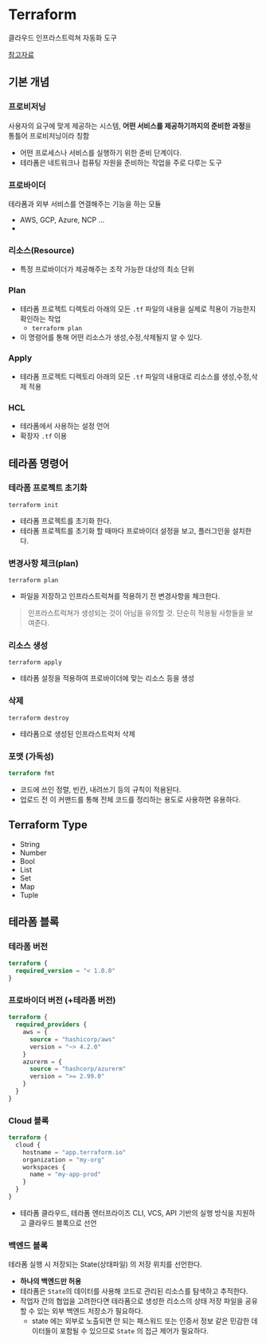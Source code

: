 # Terraform
클라우드 인프라스트럭쳐 자동화 도구


[참고자료](https://www.44bits.io/ko/post/terraform_introduction_infrastrucute_as_code#%ED%85%8C%EB%9D%BC%ED%8F%BC-%EC%84%A4%EC%B9%98)

## 기본 개념

### 프로비저닝
사용자의 요구에 맞게 제공하는 시스템, **어떤 서비스를 제공하기까지의 준비한 과정**을 통틀어 프로비저닝이라 칭함
- 어떤 프로세스나 서비스를 실행하기 위한 준비 단계이다.
- 테라폼은 네트워크나 컴퓨팅 자원을 준비하는 작업을 주로 다루는 도구

### 프로바이더
테라폼과 외부 서비스를 연결해주는 기능을 하는 모듈
-  AWS, GCP, Azure, NCP ...
-


### 리소스(Resource)
- 특정 프로바이더가 제공해주는 조작 가능한 대상의 최소 단위

### Plan
- 테라폼 프로젝트 디렉토리 아래의 모든 `.tf` 파일의 내용을 실제로 적용이 가능한지 확인하는 작업
  - ```terraform plan```
- 이 명령어를 통해 어떤 리소스가 생성,수정,삭제될지 알 수 있다.


### Apply
- 테라폼 프로젝트 디렉토리 아래의 모든 `.tf` 파일의 내용대로 리소스를 생성,수정,삭제 적용


### HCL
- 테라폼에서 사용하는 설정 언어
- 확장자 `.tf` 이용



## 테라폼 명령어

### 테라폼 프로젝트 초기화
```
terraform init
```
- 테라폼 프로젝트를 초기화 한다.
- 테라폼 프로젝트를 초기화 할 때마다 프로바이더 설정을 보고, 플러그인을 설치한다.


### 변경사항 체크(plan)
```
terraform plan
```
- 파일을 저장하고 인프라스트럭쳐를 적용하기 전 변경사항을 체크한다.
> 인프라스트럭쳐가 생성되는 것이 아님을 유의할 것. 단순히 적용될 사항들을 보여준다. 

### 리소스 생성
```
terraform apply
```
- 테라폼 설정을 적용하여 프로바이더에 맞는 리소스 등을 생성

### 삭제
````
terraform destroy
````
- 테라폼으로 생성된 인프라스트럭처 삭제

### 포맷 (가독성)
```terraform
terraform fmt
```
- 코드에 쓰인 정렬, 빈칸, 내려쓰기 등의 규칙이 적용된다.
- 업로드 전 이 커맨드를 통해 전체 코드를 정리하는 용도로 사용하면 유용하다.



## Terraform Type
- String
- Number
- Bool
- List
- Set
- Map
- Tuple

## 테라폼 블록

### 테라폼 버전
```terraform
terraform {
  required_version = "< 1.0.0"
}
```

### 프로바이더 버전 (+테라폼 버전)
```terraform
terraform {
  required_providers {
    aws = {
      source = "hashicorp/aws"
      version = "~> 4.2.0"
    }
    azurerm = {
      source = "hashcorp/azurerm"
      version = ">= 2.99.0"
    }
  }
}
```

### Cloud 블록
```terraform
terraform {
  cloud {
    hostname = "app.terraform.io"
    organization = "my-org"
    workspaces {
      name = "my-app-prod"
    }
  }
}
```
- 테라폼 클라우드, 테라폼 엔터프라이즈 CLI, VCS, API 기반의 실행 방식을 지원하고 클라우드 블록으로 선언

### 백엔드 블록
테라폼 실행 시 저장되는 State(상태파일) 의 저장 위치를 선언한다.
- **하나의 백엔드만 허용**
- 테라폼은 `State`의 데이터를 사용해 코드로 관리된 리소스를 탐색하고 추적한다.
- 작업자 간의 협업을 고려한다면 테라폼으로 생성한 리소스의 상태 저장 파일을 공유할 수 있는 외부 백엔드 저장소가 필요하다.
  - state 에는 외부로 노출되면 안 되는 패스워드 또는 인증서 정보 같은 민감한 데이터들이 포함될 수 있으므로 `State` 의 접근 제어가 필요하다.


